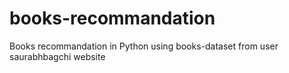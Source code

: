 # books-recommandation
Books recommandation in Python using books-dataset from user saurabhbagchi website
